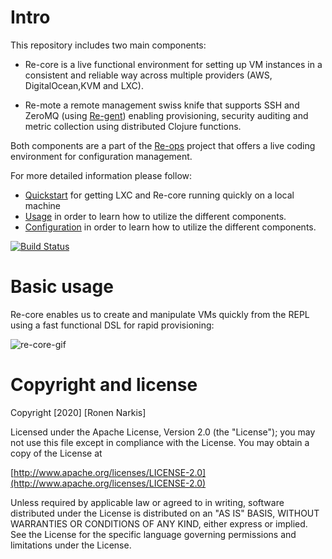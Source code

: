 # Intro

This repository includes two main components:

* Re-core is a live functional environment for setting up VM instances in a consistent and reliable way across multiple providers (AWS, DigitalOcean,KVM and LXC).

* Re-mote a remote management swiss knife that supports SSH and ZeroMQ (using [Re-gent](https://github.com/re-ops/re-gent)) enabling provisioning, security auditing and metric collection using distributed Clojure functions.

Both components are a part of the [Re-ops](https://re-ops.github.io/re-ops/) project that offers a live coding environment for configuration management.

For more detailed information please follow:
  * [Quickstart](https://re-ops.github.io/re-docs/quickstart/) for getting LXC and Re-core running quickly on a local machine
  * [Usage](https://re-ops.github.io/re-docs/usage/) in order to learn how to utilize the different components.
  * [Configuration](https://re-ops.github.io/re-docs/configuration/) in order to learn how to utilize the different components.

[![Build Status](https://travis-ci.org/re-ops/re-core.png)](https://travis-ci.org/re-ops/re-core)

# Basic usage

Re-core enables us to create and manipulate VMs quickly from the REPL using a fast functional DSL for rapid provisioning:

![re-core-gif](https://re-ops.github.io/re-one/gifs/re-core.gif)

# Copyright and license

Copyright [2020] [Ronen Narkis]

Licensed under the Apache License, Version 2.0 (the "License");
you may not use this file except in compliance with the License.
You may obtain a copy of the License at

  [http://www.apache.org/licenses/LICENSE-2.0](http://www.apache.org/licenses/LICENSE-2.0)

Unless required by applicable law or agreed to in writing, software
distributed under the License is distributed on an "AS IS" BASIS,
WITHOUT WARRANTIES OR CONDITIONS OF ANY KIND, either express or implied.
See the License for the specific language governing permissions and
limitations under the License.
